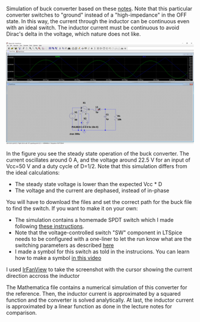 Simulation of buck converter based on these [notes](http://web.stanford.edu/class/ee152/resources/ee152_notes.pdf). Note that this particular converter switches to "ground" instead of a "high-impedance" in the OFF state. In this way, the current through the inductor can be continuous even with an ideal switch. The inductor current must be continuous to avoid Dirac's delta in the voltage, which nature does not like.


<p align="center">
<img src="Buck.png" width="1000" />
</p>

In the figure you see the steady state operation of the buck converter. The current oscillates around 0 A, and the voltage around 22.5 V for an input of Vcc=50 V and a duty cycle of D=1/2. Note that this simulation differs from the ideal calculations:

* The steady state voltage is lower than the expected Vcc * D
* The voltage and the current are dephased, instead of in-phase

You will have to download the files and set the correct path for the buck file to find the switch.
If you want to make it on your own:
* The simulation contains a homemade SPDT switch which I made following [these instructions](https://forum.digikey.com/t/making-switches-in-ltspice-circuit-configurations/3285).
* Note that the voltage-controlled switch "SW" component in LTSpice needs to be configured with a one-liner to let the run know what are the switching parameters as described [here](https://www.analog.com/en/technical-articles/ltspiceiv-voltage-controlled-switches.html)
* I made a symbol for this switch as told in the instrucions. You can learn how to make a symbol [in this video](https://www.analog.com/en/education/education-library/videos/5579253506001.html)

I used [IrFanView](https://www.irfanview.com/) to take the screenshot with the cursor showing the current direction accross the inductor

The Mathematica file contains a numerical simulation of this converter for the reference. Then, the inductor current is approximated by a squared function and the converter is solved analytically. At last, the inductor current is approximated by a linear function as done in the lecture notes for comparison.
